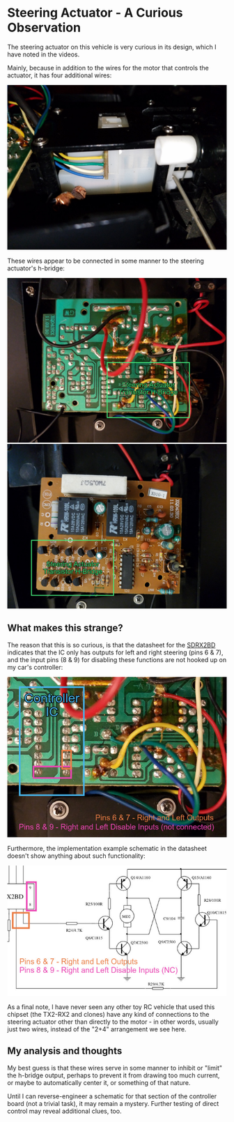 # Steering Actuator - A Curious Observation

The steering actuator on this vehicle is very curious in its design, which I have noted in the videos.

Mainly, because in addition to the wires for the motor that controls the actuator, it has four additional wires:

![Steering Actuator](./images/actuator.jpg) 

These wires appear to be connected in some manner to the steering actuator's h-bridge:

![Controller Bottom](./images/pcb-bottom.jpg) 
![Controller Top](./images/pcb-top.jpg) 

## What makes this strange?

The reason that this is so curious, is that the datasheet for the [SDRX2BD](../datasheets/controller) indicates that the IC only has outputs for left and right steering (pins 6 & 7), and the input pins (8 & 9) for disabling these functions are not hooked up on my car's controller:

![SDRX2BD Pins](./images/pins.jpg)

Furthermore, the implementation example schematic in the datasheet doesn't show anything about such functionality:

![Example](./images/schematic.jpg)

As a final note, I have never seen any other toy RC vehicle that used this chipset (the TX2-RX2 and clones) have any kind of connections to the steering actuator other than directly to the motor - in other words, usually just two wires, instead of the "2+4" arrangement we see here.

## My analysis and thoughts

My best guess is that these wires serve in some manner to inhibit or "limit" the h-bridge output, perhaps to prevent it from drawing too much current, or maybe to automatically center it, or something of that nature.

Until I can reverse-engineer a schematic for that section of the controller board (not a trivial task), it may remain a mystery. Further testing of direct control may reveal additional clues, too.
